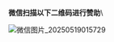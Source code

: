 **微信扫描以下二维码进行赞助**\

![微信图片_20250519015729](https://github.com/user-attachments/assets/ef96da0b-8fc3-41d8-9c72-6148c72161bc)
